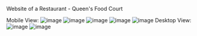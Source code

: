 Website of a Restaurant - Queen's Food Court

Mobile View:
![image](https://user-images.githubusercontent.com/22481474/131951751-03d26d47-fad9-4579-acda-34620cfa6b24.png)
![image](https://user-images.githubusercontent.com/22481474/131951906-da952223-6d26-455b-a2ba-45665a813f88.png)
![image](https://user-images.githubusercontent.com/22481474/131952040-a7ee4766-621e-44b7-8f40-0e1426fe1cdb.png)
![image](https://user-images.githubusercontent.com/22481474/131952204-19990e5d-f01c-40f7-8d12-c4d4f552242c.png)
![image](https://user-images.githubusercontent.com/22481474/131952291-fad9f9b6-80d3-4fe8-94b7-f7077f8b866d.png)
Desktop View:
![image](https://user-images.githubusercontent.com/22481474/131952389-a551bcad-f5af-4033-a370-701d4e2854c8.png)
![image](https://user-images.githubusercontent.com/22481474/131952476-c233690f-fccf-4d74-b531-bddab1387432.png)
